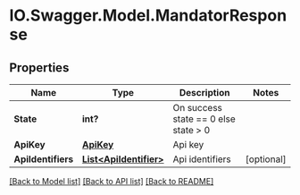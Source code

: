 # IO.Swagger.Model.MandatorResponse
## Properties

Name | Type | Description | Notes
------------ | ------------- | ------------- | -------------
**State** | **int?** | On success state &#x3D;&#x3D; 0 else state &gt; 0 | 
**ApiKey** | [**ApiKey**](ApiKey.md) | Api key | 
**ApiIdentifiers** | [**List&lt;ApiIdentifier&gt;**](ApiIdentifier.md) | Api identifiers | [optional] 

[[Back to Model list]](../README.md#documentation-for-models) [[Back to API list]](../README.md#documentation-for-api-endpoints) [[Back to README]](../README.md)

